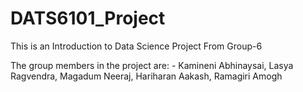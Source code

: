 # DATS6101_Project
This is an Introduction to Data Science Project From Group-6

The group members in the project are: -
Kamineni Abhinaysai, Lasya Ragvendra, Magadum Neeraj, Hariharan Aakash, Ramagiri Amogh
